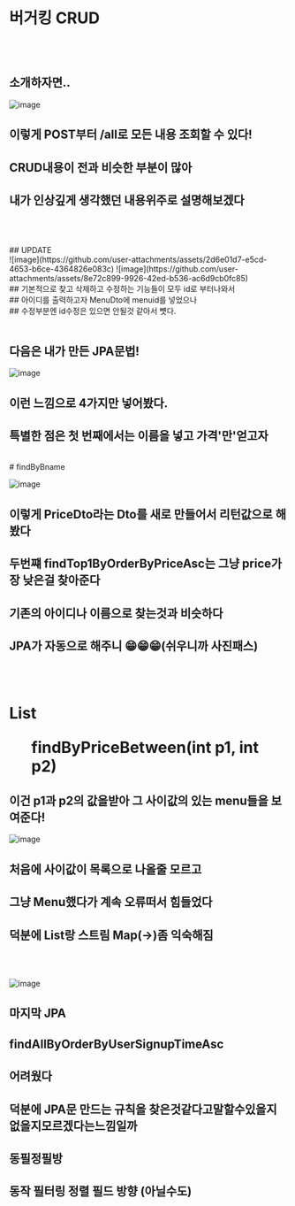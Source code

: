 # 버거킹 CRUD
<br/>
<br/>

## 소개하자면..


![image](https://github.com/user-attachments/assets/cd8a9f33-a52b-4388-bb8e-0aa8cb76a766) <br/>
## 이렇게 POST부터 /all로 모든 내용 조회할 수 있다!
## CRUD내용이 전과 비슷한 부분이 많아
## 내가 인상깊게 생각했던 내용위주로 설명해보겠다

<br/>
<br/>
<br/>
## UPDATE <br/>
![image](https://github.com/user-attachments/assets/2d6e01d7-e5cd-4653-b6ce-4364826e083c)
![image](https://github.com/user-attachments/assets/8e72c899-9926-42ed-b536-ac6d9cb0fc85)<br/>
## 기본적으로 찾고 삭제하고 수정하는 기능들이 모두 id로 부터나와서 <br/>
## 아이디를 출력하고자 MenuDto에 menuid를 넣었으나 <br/>
## 수정부분엔 id수정은 있으면 안될것 같아서 뻇다.


<br/>
<br/>

## 다음은 내가 만든 JPA문법!

![image](https://github.com/user-attachments/assets/0255e857-1235-40cb-b47b-998eb779710b)<br/> 
## 이런 느낌으로 4가지만 넣어봤다. <br/>
## 특별한 점은 첫 번째에서는 이름을 넣고 가격'만'얻고자  <br/>
<br/>
# findByBname

![image](https://github.com/user-attachments/assets/f28d3831-abf2-4f33-b57e-e0f19a648ffb) <br/>
## 이렇게 PriceDto라는 Dto를 새로 만들어서 리턴값으로 해봤다
## 두번쨰 findTop1ByOrderByPriceAsc는 그냥 price가장 낮은걸 찾아준다
## 기존의 아이디나 이름으로 찾는것과 비슷하다
## JPA가 자동으로 해주니 😁😁😁(쉬우니까 사진패스)
<br/> <br/>
# List<Menu> findByPriceBetween(int p1, int p2)
## 이건 p1과 p2의 값을받아 그 사이값의 있는 menu들을 보여준다!

![image](https://github.com/user-attachments/assets/982742d4-a304-4b8b-a5ae-0340011ae55f) <br/>
## 처음에 사이값이 목록으로 나올줄 모르고
## 그냥 Menu했다가 계속 오류떠서 힘들었다
## 덕분에 List랑 스트림 Map(->)좀 익숙해짐

<br/> <br/>

![image](https://github.com/user-attachments/assets/454389ae-2c05-437c-81ea-b927a78a3651) <br/>

## 마지막 JPA
## findAllByOrderByUserSignupTimeAsc
## 어려웠다
## 덕분에 JPA문 만드는 규칙을 찾은것같다고말할수있을지없을지모르겠다는느낌일까
## 동필정필방
## 동작 필터링 정렬 필드 방향 (아닐수도)









